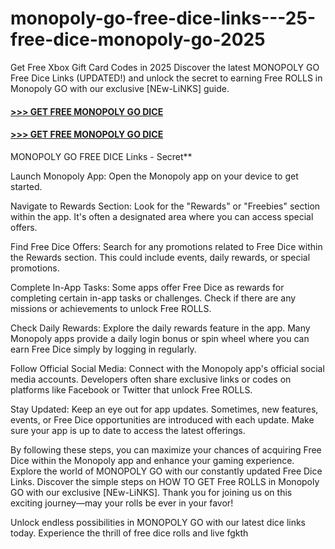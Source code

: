 # monopoly-go-free-dice-links---25-free-dice-monopoly-go-2025
Get Free Xbox Gift Card Codes in 2025 
Discover the latest MONOPOLY GO Free Dice Links (UPDATED!) and unlock the secret to earning Free ROLLS in Monopoly GO with our exclusive [NEw-LiNKS] guide.

#### [>>> GET FREE MONOPOLY GO DICE](https://rnap.xyz/monopoly1/)

#### [>>> GET FREE MONOPOLY GO DICE](https://rnap.xyz/monopoly1/)

MONOPOLY GO FREE DICE Links - Secret**

Launch Monopoly App: Open the Monopoly app on your device to get started.

Navigate to Rewards Section: Look for the "Rewards" or "Freebies" section within the app. It's often a designated area where you can access special offers.

Find Free Dice Offers: Search for any promotions related to Free Dice within the Rewards section. This could include events, daily rewards, or special promotions.

Complete In-App Tasks: Some apps offer Free Dice as rewards for completing certain in-app tasks or challenges. Check if there are any missions or achievements to unlock Free ROLLS.

Check Daily Rewards: Explore the daily rewards feature in the app. Many Monopoly apps provide a daily login bonus or spin wheel where you can earn Free Dice simply by logging in regularly.

Follow Official Social Media: Connect with the Monopoly app's official social media accounts. Developers often share exclusive links or codes on platforms like Facebook or Twitter that unlock Free ROLLS.

Stay Updated: Keep an eye out for app updates. Sometimes, new features, events, or Free Dice opportunities are introduced with each update. Make sure your app is up to date to access the latest offerings.

By following these steps, you can maximize your chances of acquiring Free Dice within the Monopoly app and enhance your gaming experience.
Explore the world of MONOPOLY GO with our constantly updated Free Dice Links. Discover the simple steps on HOW TO GET Free ROLLS in Monopoly GO with our exclusive [NEw-LiNKS]. Thank you for joining us on this exciting journey—may your rolls be ever in your favor!

Unlock endless possibilities in MONOPOLY GO with our latest dice links today. Experience the thrill of free dice rolls and live fgkth
